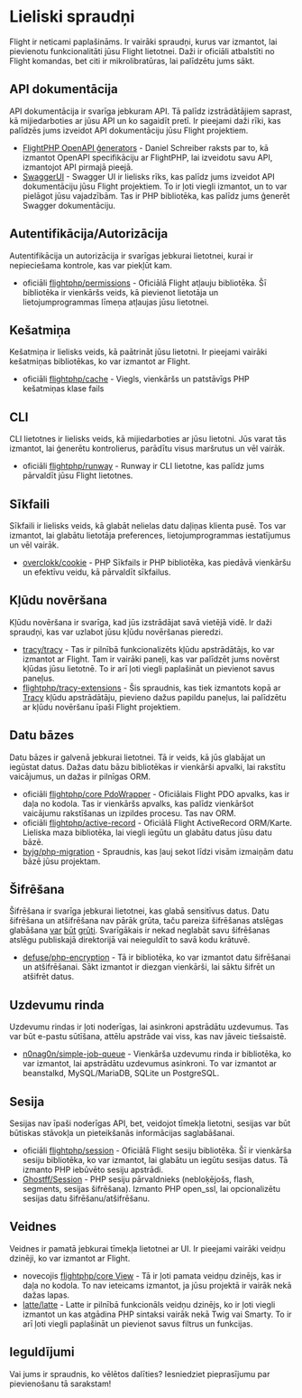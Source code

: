 # Lieliski spraudņi

Flight ir neticami paplašināms. Ir vairāki spraudņi, kurus var izmantot, lai pievienotu funkcionalitāti jūsu Flight lietotnei. Daži ir oficiāli atbalstīti no Flight komandas, bet citi ir mikrolibratūras, lai palīdzētu jums sākt.

## API dokumentācija

API dokumentācija ir svarīga jebkuram API. Tā palīdz izstrādātājiem saprast, kā mijiedarboties ar jūsu API un ko sagaidīt pretī. Ir pieejami daži rīki, kas palīdzēs jums izveidot API dokumentāciju jūsu Flight projektiem.

- [FlightPHP OpenAPI ģenerators](https://dev.to/danielsc/define-generate-and-implement-an-api-first-approach-with-openapi-generator-and-flightphp-1fb3) - Daniel Schreiber raksts par to, kā izmantot OpenAPI specifikāciju ar FlightPHP, lai izveidotu savu API, izmantojot API pirmajā pieejā.
- [SwaggerUI](https://github.com/zircote/swagger-php) - Swagger UI ir lielisks rīks, kas palīdz jums izveidot API dokumentāciju jūsu Flight projektiem. To ir ļoti viegli izmantot, un to var pielāgot jūsu vajadzībām. Tas ir PHP bibliotēka, kas palīdz jums ģenerēt Swagger dokumentāciju.

## Autentifikācija/Autorizācija

Autentifikācija un autorizācija ir svarīgas jebkurai lietotnei, kurai ir nepieciešama kontrole, kas var piekļūt kam.

- <span class="badge bg-primary">oficiāli</span> [flightphp/permissions](/awesome-plugins/permissions) - Oficiālā Flight atļauju bibliotēka. Šī bibliotēka ir vienkāršs veids, kā pievienot lietotāja un lietojumprogrammas līmeņa atļaujas jūsu lietotnei.

## Kešatmiņa

Kešatmiņa ir lielisks veids, kā paātrināt jūsu lietotni. Ir pieejami vairāki kešatmiņas bibliotēkas, ko var izmantot ar Flight.

- <span class="badge bg-primary">oficiāli</span> [flightphp/cache](/awesome-plugins/php-file-cache) - Viegls, vienkāršs un patstāvīgs PHP kešatmiņas klase fails

## CLI

CLI lietotnes ir lielisks veids, kā mijiedarboties ar jūsu lietotni. Jūs varat tās izmantot, lai ģenerētu kontrolierus, parādītu visus maršrutus un vēl vairāk.

- <span class="badge bg-primary">oficiāli</span> [flightphp/runway](/awesome-plugins/runway) - Runway ir CLI lietotne, kas palīdz jums pārvaldīt jūsu Flight lietotnes.

## Sīkfaili

Sīkfaili ir lielisks veids, kā glabāt nelielas datu daļiņas klienta pusē. Tos var izmantot, lai glabātu lietotāja preferences, lietojumprogrammas iestatījumus un vēl vairāk.

- [overclokk/cookie](/awesome-plugins/php-cookie) - PHP Sīkfails ir PHP bibliotēka, kas piedāvā vienkāršu un efektīvu veidu, kā pārvaldīt sīkfailus.

## Kļūdu novēršana

Kļūdu novēršana ir svarīga, kad jūs izstrādājat savā vietējā vidē. Ir daži spraudņi, kas var uzlabot jūsu kļūdu novēršanas pieredzi.

- [tracy/tracy](/awesome-plugins/tracy) - Tas ir pilnībā funkcionalizēts kļūdu apstrādātājs, ko var izmantot ar Flight. Tam ir vairāki paneļi, kas var palīdzēt jums novērst kļūdas jūsu lietotnē. To ir arī ļoti viegli paplašināt un pievienot savus paneļus.
- [flightphp/tracy-extensions](/awesome-plugins/tracy-extensions) - Šis spraudnis, kas tiek izmantots kopā ar [Tracy](/awesome-plugins/tracy) kļūdu apstrādātāju, pievieno dažus papildu paneļus, lai palīdzētu ar kļūdu novēršanu īpaši Flight projektiem.

## Datu bāzes

Datu bāzes ir galvenā jebkurai lietotnei. Tā ir veids, kā jūs glabājat un iegūstat datus. Dažas datu bāzu bibliotēkas ir vienkārši apvalki, lai rakstītu vaicājumus, un dažas ir pilnīgas ORM.

- <span class="badge bg-primary">oficiāli</span> [flightphp/core PdoWrapper](/awesome-plugins/pdo-wrapper) - Oficiālais Flight PDO apvalks, kas ir daļa no kodola. Tas ir vienkāršs apvalks, kas palīdz vienkāršot vaicājumu rakstīšanas un izpildes procesu. Tas nav ORM.
- <span class="badge bg-primary">oficiāli</span> [flightphp/active-record](/awesome-plugins/active-record) - Oficiālā Flight ActiveRecord ORM/Karte. Lieliska maza bibliotēka, lai viegli iegūtu un glabātu datus jūsu datu bāzē.
- [byjg/php-migration](/awesome-plugins/migrations) - Spraudnis, kas ļauj sekot līdzi visām izmaiņām datu bāzē jūsu projektam.

## Šifrēšana

Šifrēšana ir svarīga jebkurai lietotnei, kas glabā sensitīvus datus. Datu šifrēšana un atšifrēšana nav pārāk grūta, taču pareiza šifrēšanas atslēgas glabāšana [var](https://stackoverflow.com/questions/6767839/where-should-i-store-an-encryption-key-for-php#:~:text=Write%20a%20php%20config%20file%20and%20store%20it,folder%20is%20not%20accessible%20to%20the%20end%20user.) [būt](https://www.reddit.com/r/PHP/comments/luqsn/the_encryption_key_where_do_you_store_it/) [grūti](https://security.stackexchange.com/questions/48047/location-to-store-an-encryption-key). Svarīgākais ir nekad neglabāt savu šifrēšanas atslēgu publiskajā direktorijā vai neieguldīt to savā kodu krātuvē.

- [defuse/php-encryption](/awesome-plugins/php-encryption) - Tā ir bibliotēka, ko var izmantot datu šifrēšanai un atšifrēšanai. Sākt izmantot ir diezgan vienkārši, lai sāktu šifrēt un atšifrēt datus.

## Uzdevumu rinda

Uzdevumu rindas ir ļoti noderīgas, lai asinkroni apstrādātu uzdevumus. Tas var būt e-pastu sūtīšana, attēlu apstrāde vai viss, kas nav jāveic tiešsaistē.

- [n0nag0n/simple-job-queue](/awesome-plugins/simple-job-queue) - Vienkārša uzdevumu rinda ir bibliotēka, ko var izmantot, lai apstrādātu uzdevumus asinkroni. To var izmantot ar beanstalkd, MySQL/MariaDB, SQLite un PostgreSQL.

## Sesija

Sesijas nav īpaši noderīgas API, bet, veidojot tīmekļa lietotni, sesijas var būt būtiskas stāvokļa un pieteikšanās informācijas saglabāšanai.

- <span class="badge bg-primary">oficiāli</span> [flightphp/session](/awesome-plugins/session) - Oficiālā Flight sesiju bibliotēka. Šī ir vienkārša sesiju bibliotēka, ko var izmantot, lai glabātu un iegūtu sesijas datus. Tā izmanto PHP iebūvēto sesiju apstrādi.
- [Ghostff/Session](/awesome-plugins/ghost-session) - PHP sesiju pārvaldnieks (nebloķējošs, flash, segments, sesijas šifrēšana). Izmanto PHP open_ssl, lai opcionalizētu sesijas datu šifrēšanu/atšifrēšanu.

## Veidnes

Veidnes ir pamatā jebkurai tīmekļa lietotnei ar UI. Ir pieejami vairāki veidņu dzinēji, ko var izmantot ar Flight.

- <span class="badge bg-warning">novecojis</span> [flightphp/core View](/learn#views) - Tā ir ļoti pamata veidņu dzinējs, kas ir daļa no kodola. To nav ieteicams izmantot, ja jūsu projektā ir vairāk nekā dažas lapas.
- [latte/latte](/awesome-plugins/latte) - Latte ir pilnībā funkcionāls veidņu dzinējs, ko ir ļoti viegli izmantot un kas atgādina PHP sintaksi vairāk nekā Twig vai Smarty. To ir arī ļoti viegli paplašināt un pievienot savus filtrus un funkcijas.

## Ieguldījumi

Vai jums ir spraudnis, ko vēlētos dalīties? Iesniedziet pieprasījumu par pievienošanu tā sarakstam!